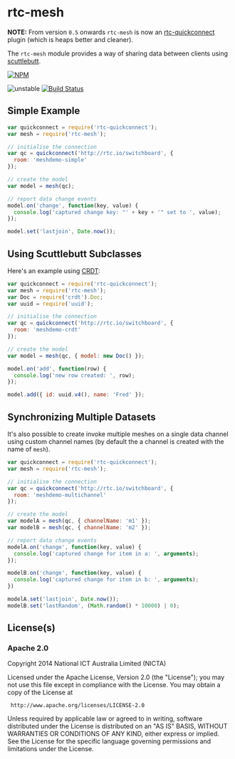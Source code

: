 # rtc-mesh

__NOTE:__ From version `0.5` onwards `rtc-mesh` is now an
[rtc-quickconnect](https://github.com/rtc-io/rtc-quickconnect) plugin
(which is heaps better and cleaner).

The `rtc-mesh` module provides a way of sharing data between clients using
[scuttlebutt](https://github.com/dominictarr/scuttlebutt).


[![NPM](https://nodei.co/npm/rtc-mesh.png)](https://nodei.co/npm/rtc-mesh/)

![unstable](https://img.shields.io/badge/stability-unstable-yellowgreen.svg)
[![Build Status](https://img.shields.io/travis/rtc-io/rtc-mesh.svg?branch=master)](https://travis-ci.org/rtc-io/rtc-mesh)

## Simple Example

```js
var quickconnect = require('rtc-quickconnect');
var mesh = require('rtc-mesh');

// initialise the connection
var qc = quickconnect('http://rtc.io/switchboard', {
  room: 'meshdemo-simple'
});

// create the model
var model = mesh(qc);

// report data change events
model.on('change', function(key, value) {
  console.log('captured change key: "' + key + '" set to ', value);
});

model.set('lastjoin', Date.now());
```

## Using Scuttlebutt Subclasses

Here's an example using
[CRDT](https://github.com/dominictarr/crdt):

```js
var quickconnect = require('rtc-quickconnect');
var mesh = require('rtc-mesh');
var Doc = require('crdt').Doc;
var uuid = require('uuid');

// initialise the connection
var qc = quickconnect('http://rtc.io/switchboard', {
  room: 'meshdemo-crdt'
});

// create the model
var model = mesh(qc, { model: new Doc() });

model.on('add', function(row) {
  console.log('new row created: ', row);
});

model.add({ id: uuid.v4(), name: 'Fred' });
```

## Synchronizing Multiple Datasets

It's also possible to create invoke multiple meshes on a single data
channel using custom channel names (by default the a channel is created with
the name of `mesh`).

```js
var quickconnect = require('rtc-quickconnect');
var mesh = require('rtc-mesh');

// initialise the connection
var qc = quickconnect('http://rtc.io/switchboard', {
  room: 'meshdemo-multichannel'
});

// create the model
var modelA = mesh(qc, { channelName: 'm1' });
var modelB = mesh(qc, { channelName: 'm2' });

// report data change events
modelA.on('change', function(key, value) {
  console.log('captured change for item in a: ', arguments);
});

modelB.on('change', function(key, value) {
  console.log('captured change for item in b: ', arguments);
})

modelA.set('lastjoin', Date.now());
modelB.set('lastRandom', (Math.random() * 10000) | 0);
```

## License(s)

### Apache 2.0

Copyright 2014 National ICT Australia Limited (NICTA)

   Licensed under the Apache License, Version 2.0 (the "License");
   you may not use this file except in compliance with the License.
   You may obtain a copy of the License at

     http://www.apache.org/licenses/LICENSE-2.0

   Unless required by applicable law or agreed to in writing, software
   distributed under the License is distributed on an "AS IS" BASIS,
   WITHOUT WARRANTIES OR CONDITIONS OF ANY KIND, either express or implied.
   See the License for the specific language governing permissions and
   limitations under the License.
